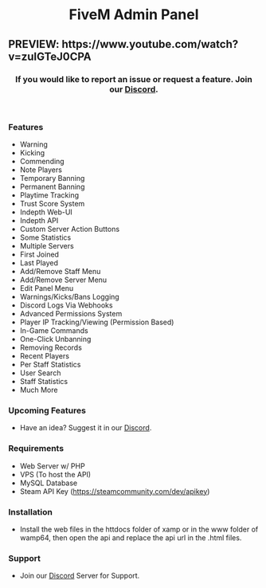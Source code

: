 <p align="center">
  <h1 align="center">
      FiveM Admin Panel
  </h1>
  <h2>
    PREVIEW: https://www.youtube.com/watch?v=zuIGTeJ0CPA
  </h2>
  <h3 align="center">
      If you would like to report an issue or request a feature. Join our <a href="https://discord.gg/bSrX4cVJG2">Discord</a>.
  </h3>
</p>

<br/>


### Features
* Warning
* Kicking
* Commending
* Note Players
* Temporary Banning
* Permanent Banning
* Playtime Tracking
* Trust Score System
* Indepth Web-UI
* Indepth API
* Custom Server Action Buttons
* Some Statistics
* Multiple Servers
* First Joined
* Last Played
* Add/Remove Staff Menu
* Add/Remove Server Menu
* Edit Panel Menu
* Warnings/Kicks/Bans Logging
* Discord Logs Via Webhooks
* Advanced Permissions System
* Player IP Tracking/Viewing (Permission Based)
* In-Game Commands
* One-Click Unbanning
* Removing Records
* Recent Players
* Per Staff Statistics
* User Search
* Staff Statistics
* Much More

### Upcoming Features
* Have an idea? Suggest it in our [Discord](https://discord.gg/R54TXzd33M).

### Requirements
* Web Server w/ PHP
* VPS (To host the API)
* MySQL Database
* Steam API Key (https://steamcommunity.com/dev/apikey)


### Installation
* Install the web files in the httdocs folder of xamp or in the www folder of wamp64, then open the api and replace the api url in the .html files.


### Support
* Join our [Discord](https://discord.gg/R54TXzd33M) Server for Support.
